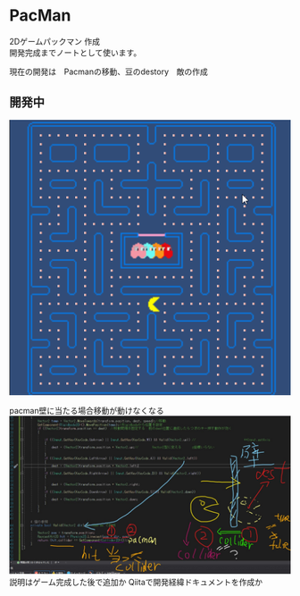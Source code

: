# PacMan
2Dゲームパックマン 作成  
開発完成までノートとして使います。  

現在の開発は　Pacmanの移動、豆のdestory　敵の作成  
## 開発中  
![image](https://github.com/tommarolo123/PacMan/blob/master/pacman.gif)


pacman壁に当たる場合移動が動けなくなる
![image](https://github.com/tommarolo123/PacMan/blob/master/InkedRay_LI.jpg)　　
説明はゲーム完成した後で追加か Qiitaで開発経緯ドキュメントを作成か　　　
